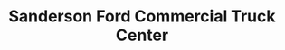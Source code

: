 ---
title: "Sanderson Ford Commercial Truck Center"
url: /glendale/sanderson-ford-commercial-truck-center/
shop: Autohaus
---